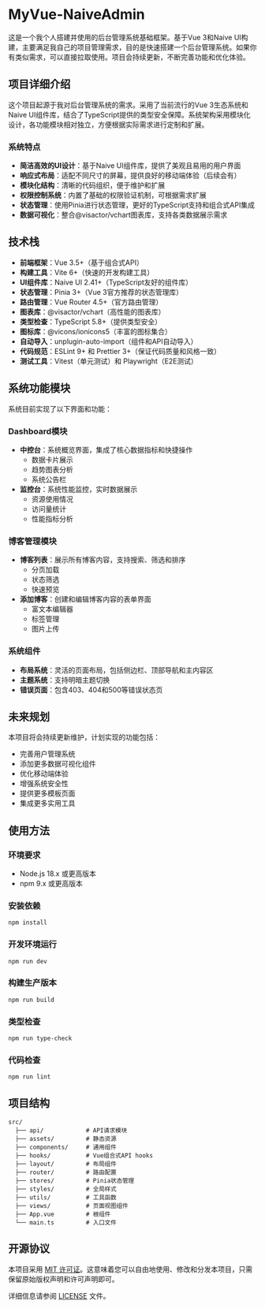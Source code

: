 # MyVue-NaiveAdmin

这是一个我个人搭建并使用的后台管理系统基础框架。基于Vue 3和Naive UI构建，主要满足我自己的项目管理需求，目的是快速搭建一个后台管理系统。如果你有类似需求，可以直接拉取使用。项目会持续更新，不断完善功能和优化体验。

## 项目详细介绍

这个项目起源于我对后台管理系统的需求。采用了当前流行的Vue 3生态系统和Naive UI组件库，结合了TypeScript提供的类型安全保障。系统架构采用模块化设计，各功能模块相对独立，方便根据实际需求进行定制和扩展。

### 系统特点

- **简洁高效的UI设计**：基于Naive UI组件库，提供了美观且易用的用户界面
- **响应式布局**：适配不同尺寸的屏幕，提供良好的移动端体验（后续会有）
- **模块化结构**：清晰的代码组织，便于维护和扩展
- **权限控制系统**：内置了基础的权限验证机制，可根据需求扩展
- **状态管理**：使用Pinia进行状态管理，更好的TypeScript支持和组合式API集成
- **数据可视化**：整合@visactor/vchart图表库，支持各类数据展示需求

## 技术栈

- **前端框架**：Vue 3.5+（基于组合式API）
- **构建工具**：Vite 6+（快速的开发构建工具）
- **UI组件库**：Naive UI 2.41+（TypeScript友好的组件库）
- **状态管理**：Pinia 3+（Vue 3官方推荐的状态管理库）
- **路由管理**：Vue Router 4.5+（官方路由管理）
- **图表库**：@visactor/vchart（高性能的图表库）
- **类型检查**：TypeScript 5.8+（提供类型安全）
- **图标库**：@vicons/ionicons5（丰富的图标集合）
- **自动导入**：unplugin-auto-import（组件和API自动导入）
- **代码规范**：ESLint 9+ 和 Prettier 3+（保证代码质量和风格一致）
- **测试工具**：Vitest（单元测试）和 Playwright（E2E测试）

## 系统功能模块

系统目前实现了以下界面和功能：

### Dashboard模块

- **中控台**：系统概览界面，集成了核心数据指标和快捷操作
  - 数据卡片展示
  - 趋势图表分析
  - 系统公告栏
- **监控台**：系统性能监控，实时数据展示
  - 资源使用情况
  - 访问量统计
  - 性能指标分析

### 博客管理模块

- **博客列表**：展示所有博客内容，支持搜索、筛选和排序
  - 分页加载
  - 状态筛选
  - 快速预览
- **添加博客**：创建和编辑博客内容的表单界面
  - 富文本编辑器
  - 标签管理
  - 图片上传

### 系统组件

- **布局系统**：灵活的页面布局，包括侧边栏、顶部导航和主内容区
- **主题系统**：支持明暗主题切换
- **错误页面**：包含403、404和500等错误状态页

## 未来规划

本项目将会持续更新维护，计划实现的功能包括：

- 完善用户管理系统
- 添加更多数据可视化组件
- 优化移动端体验
- 增强系统安全性
- 提供更多模板页面
- 集成更多实用工具

## 使用方法

### 环境要求

- Node.js 18.x 或更高版本
- npm 9.x 或更高版本

### 安装依赖

```bash
npm install
```

### 开发环境运行

```bash
npm run dev
```

### 构建生产版本

```bash
npm run build
```

### 类型检查

```bash
npm run type-check
```

### 代码检查

```bash
npm run lint
```

## 项目结构

```
src/
  ├── api/            # API请求模块
  ├── assets/         # 静态资源
  ├── components/     # 通用组件
  ├── hooks/          # Vue组合式API hooks
  ├── layout/         # 布局组件
  ├── router/         # 路由配置
  ├── stores/         # Pinia状态管理
  ├── styles/         # 全局样式
  ├── utils/          # 工具函数
  ├── views/          # 页面视图组件
  ├── App.vue         # 根组件
  └── main.ts         # 入口文件
```

## 开源协议

本项目采用 [MIT 许可证](LICENSE)。这意味着您可以自由地使用、修改和分发本项目，只需保留原始版权声明和许可声明即可。

详细信息请参阅 [LICENSE](LICENSE) 文件。
